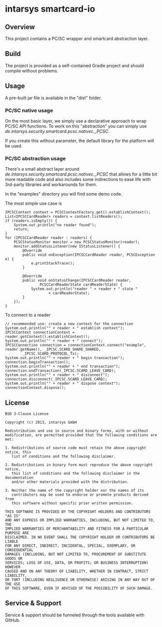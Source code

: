 # intarsys smartcard-io

## Overview

This project contains a PC/SC wrapper and smartcard abstraction layer. 

## Build

The project is provided as a self-contained Gradle project and should compile without problems.

## Usage

A pre-built jar file is available in the "dist" folder.

### PC/SC native usage

On the most basic layer, we simply use a declarative approach to wrap PC/SC API functions. To work on this "abstraction" you can simply use *de.intarsys.security.smartcard.pcsc.nativec._PCSC*.

If you create this without parameter, the default library for the platform will be used.

### PC/SC abstraction usage

There's a small abstract layer around *de.intarsys.security.smartcard.pcsc.nativec._PCSC* that allows for a little bit more readable code and also includes some indirections to ease life with 3rd-party libraries and workarounds for them.

In the "examples" directory you will find some demo code.

The most simple use case is 

```
IPCSCContext context = PCSCContextFactory.get().establishContext();
List<IPCSCCardReader> readers = context.listReaders();
if (readers.isEmpty()) {
    System.out.println("no reader found");
    return;
}
for (IPCSCCardReader reader : readers) {
    PCSCStatusMonitor monitor = new PCSCStatusMonitor(reader);
    monitor.addStatusListener(new IStatusListener() {
        @Override
        public void onException(IPCSCCardReader reader, PCSCException e) {
            e.printStackTrace();
        }

        @Override
        public void onStatusChange(IPCSCCardReader reader,
                PCSCCardReaderState cardReaderState) {
            System.out.println("reader " + reader + " state "
                    + cardReaderState);
        }
    });
}
```

To  connect to a reader 

```
// recommended use: create a new context for the connection
System.out.println("" + reader + " establish context");
IPCSCContext connectionContext = reader.getContext().establishContext();
System.out.println("" + reader + " connect");
IPCSCConnection connection = connectionContext.connect("example", reader.getName(), _IPCSC.SCARD_SHARE_SHARED,
        _IPCSC.SCARD_PROTOCOL_Tx);
System.out.println("" + reader + " begin transaction");
connection.beginTransaction();
System.out.println("" + reader + " end transaction");
connection.endTransaction(_IPCSC.SCARD_LEAVE_CARD);
System.out.println("" + reader + " disconnect");
connection.disconnect(_IPCSC.SCARD_LEAVE_CARD);
System.out.println("" + reader + " dispose context");
connectionContext.dispose();
```

## License

```
BSD 3-Clause License

Copyright (c) 2013, intarsys GmbH

Redistribution and use in source and binary forms, with or without
modification, are permitted provided that the following conditions are met:

1. Redistributions of source code must retain the above copyright notice, this
   list of conditions and the following disclaimer.

2. Redistributions in binary form must reproduce the above copyright notice,
   this list of conditions and the following disclaimer in the documentation
   and/or other materials provided with the distribution.

3. Neither the name of the copyright holder nor the names of its
   contributors may be used to endorse or promote products derived from
   this software without specific prior written permission.

THIS SOFTWARE IS PROVIDED BY THE COPYRIGHT HOLDERS AND CONTRIBUTORS "AS IS"
AND ANY EXPRESS OR IMPLIED WARRANTIES, INCLUDING, BUT NOT LIMITED TO, THE
IMPLIED WARRANTIES OF MERCHANTABILITY AND FITNESS FOR A PARTICULAR PURPOSE ARE
DISCLAIMED. IN NO EVENT SHALL THE COPYRIGHT HOLDER OR CONTRIBUTORS BE LIABLE
FOR ANY DIRECT, INDIRECT, INCIDENTAL, SPECIAL, EXEMPLARY, OR CONSEQUENTIAL
DAMAGES (INCLUDING, BUT NOT LIMITED TO, PROCUREMENT OF SUBSTITUTE GOODS OR
SERVICES; LOSS OF USE, DATA, OR PROFITS; OR BUSINESS INTERRUPTION) HOWEVER
CAUSED AND ON ANY THEORY OF LIABILITY, WHETHER IN CONTRACT, STRICT LIABILITY,
OR TORT (INCLUDING NEGLIGENCE OR OTHERWISE) ARISING IN ANY WAY OUT OF THE USE
OF THIS SOFTWARE, EVEN IF ADVISED OF THE POSSIBILITY OF SUCH DAMAGE.
```

## Service & Support

Service & support should be funneled through the tools available with GitHub.

